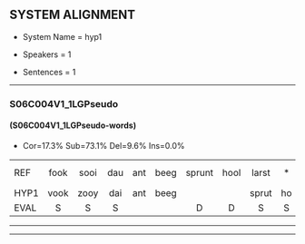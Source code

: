 
## SYSTEM ALIGNMENT

- System Name = hyp1

- Speakers = 1

- Sentences = 1

---

### S06C004V1_1LGPseudo

#### (S06C004V1_1LGPseudo-words)

- Cor=17.3%	Sub=73.1%	Del=9.6%	Ins=0.0%

|  |  |  |  |  |  |  |  |  |  |  |  |  |  |  |  |  |  |  |  |  |  |  |  |  |  |  |  |  |  |  |  |  |  |  |  |  |  |  |  |  |  |  |  |  |  |  |  |  |  |  |  |  |
|:--- |:---:|:---:|:---:|:---:|:---:|:---:|:---:|:---:|:---:|:---:|:---:|:---:|:---:|:---:|:---:|:---:|:---:|:---:|:---:|:---:|:---:|:---:|:---:|:---:|:---:|:---:|:---:|:---:|:---:|:---:|:---:|:---:|:---:|:---:|:---:|:---:|:---:|:---:|:---:|:---:|:---:|:---:|:---:|:---:|:---:|:---:|:---:|:---:|:---:|:---:|:---:|:---:|
| REF | fook | sooi | dau | ant | beeg | sprunt | hool | larst | * | * | vout | zwoei | fam | * | * | rachts | * | rachts | rachts | vaap | sprieuw | *(spreeuw) | keng | swoers | doer | plirt | blard | guul | hoekt | neeuw | noork | vid | zans | leum | haans | spaai | sjalt*(sjaal) | * | heik | * | sank | roen | frijk | * | eem*(een) | * | schard | grek | dron | snaaf | stuid | *s |
| HYP1 | vook | zooy | dai | ant | beeg |  |  | sprut | ho | larrt | ve | v | vut | mooi | an | a | wacht | wp | spree | sprel | ten | soort | door | spleert | jin | hin | blaard | geel | hoekt | neo | loork | vid | zans |  | luim | hans | spraey | schal | giek | sna | sank | roen |  | freik | uhm | en | schaart | grek | droon | snaaf |  | stuyn |
| EVAL | S | S | S |  |  | D | D | S | S | S | S | S | S | S | S | S | S | S | S | S | S | S | S | S | S | S | S | S |  | S | S |  |  | D | S | S | S | S | S | S |  |  | D | S | S | S | S |  | S |  | D | S |
---

---
